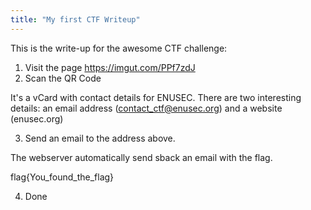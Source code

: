 ```yaml
---
title: "My first CTF Writeup"
---
```


This is the write-up for the awesome CTF challenge:

1. Visit the page https://imgut.com/PPf7zdJ
2. Scan the QR Code

It's a vCard with contact details for ENUSEC.
There are two interesting details: an email address (contact_ctf@enusec.org) and a website (enusec.org)

3. Send an email to the address above.

The webserver automatically send sback an email with the flag.

flag{You_found_the_flag}

4. Done
